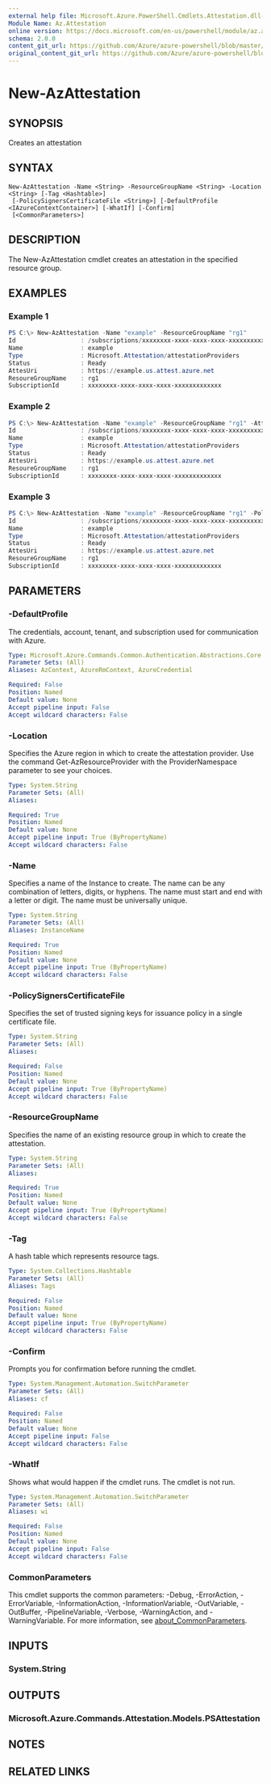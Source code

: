 ```yaml
---
external help file: Microsoft.Azure.PowerShell.Cmdlets.Attestation.dll-Help.xml
Module Name: Az.Attestation
online version: https://docs.microsoft.com/en-us/powershell/module/az.attestation/new-azattestation
schema: 2.0.0
content_git_url: https://github.com/Azure/azure-powershell/blob/master/src/Attestation/Attestation/help/New-AzAttestation.md
original_content_git_url: https://github.com/Azure/azure-powershell/blob/master/src/Attestation/Attestation/help/New-AzAttestation.md
---
```


# New-AzAttestation

## SYNOPSIS
Creates an attestation

## SYNTAX

```
New-AzAttestation -Name <String> -ResourceGroupName <String> -Location <String> [-Tag <Hashtable>]
 [-PolicySignersCertificateFile <String>] [-DefaultProfile <IAzureContextContainer>] [-WhatIf] [-Confirm]
 [<CommonParameters>]
```

## DESCRIPTION
The New-AzAttestation cmdlet creates an attestation in the specified resource group.

## EXAMPLES

### Example 1
```powershell
PS C:\> New-AzAttestation -Name "example" -ResourceGroupName "rg1" 
Id                  : /subscriptions/xxxxxxxx-xxxx-xxxx-xxxx-xxxxxxxxxxxxx/resourceGroups/rg1/providers/Microsoft.Attestation/attestationProviders/example
Name                : example
Type                : Microsoft.Attestation/attestationProviders
Status              : Ready
AttesUri            : https://example.us.attest.azure.net
ResoureGroupName    : rg1 
SubscriptionId      : xxxxxxxx-xxxx-xxxx-xxxx-xxxxxxxxxxxxx
```

### Example 2
```powershell
PS C:\> New-AzAttestation -Name "example" -ResourceGroupName "rg1" -AttestationPolicy "SgxDisableDebugMode"
Id                  : /subscriptions/xxxxxxxx-xxxx-xxxx-xxxx-xxxxxxxxxxxxx/resourceGroups/rg1/providers/Microsoft.Attestation/attestationProviders/example
Name                : example
Type                : Microsoft.Attestation/attestationProviders
Status              : Ready
AttesUri            : https://example.us.attest.azure.net
ResoureGroupName    : rg1 
SubscriptionId      : xxxxxxxx-xxxx-xxxx-xxxx-xxxxxxxxxxxxx
```

### Example 3
```powershell
PS C:\> New-AzAttestation -Name "example" -ResourceGroupName "rg1" -PolicySigningCertificateFile "c:\test\certs.pem"
Id                  : /subscriptions/xxxxxxxx-xxxx-xxxx-xxxx-xxxxxxxxxxxxx/resourceGroups/rg1/providers/Microsoft.Attestation/attestationProviders/example
Name                : example
Type                : Microsoft.Attestation/attestationProviders
Status              : Ready
AttesUri            : https://example.us.attest.azure.net
ResoureGroupName    : rg1 
SubscriptionId      : xxxxxxxx-xxxx-xxxx-xxxx-xxxxxxxxxxxxx
```

## PARAMETERS

### -DefaultProfile
The credentials, account, tenant, and subscription used for communication with Azure.

```yaml
Type: Microsoft.Azure.Commands.Common.Authentication.Abstractions.Core.IAzureContextContainer
Parameter Sets: (All)
Aliases: AzContext, AzureRmContext, AzureCredential

Required: False
Position: Named
Default value: None
Accept pipeline input: False
Accept wildcard characters: False
```

### -Location
Specifies the Azure region in which to create the attestation provider. Use the command Get-AzResourceProvider with the ProviderNamespace parameter to see your choices.

```yaml
Type: System.String
Parameter Sets: (All)
Aliases:

Required: True
Position: Named
Default value: None
Accept pipeline input: True (ByPropertyName)
Accept wildcard characters: False
```

### -Name
Specifies a name of the Instance to create.
The name can be any combination of letters, digits, or hyphens.
The name must start and end with a letter or digit.
The name must be universally unique.

```yaml
Type: System.String
Parameter Sets: (All)
Aliases: InstanceName

Required: True
Position: Named
Default value: None
Accept pipeline input: True (ByPropertyName)
Accept wildcard characters: False
```

### -PolicySignersCertificateFile
Specifies the set of trusted signing keys for issuance policy in a single certificate file.

```yaml
Type: System.String
Parameter Sets: (All)
Aliases:

Required: False
Position: Named
Default value: None
Accept pipeline input: True (ByPropertyName)
Accept wildcard characters: False
```

### -ResourceGroupName
Specifies the name of an existing resource group in which to create the attestation.

```yaml
Type: System.String
Parameter Sets: (All)
Aliases:

Required: True
Position: Named
Default value: None
Accept pipeline input: True (ByPropertyName)
Accept wildcard characters: False
```

### -Tag
A hash table which represents resource tags.

```yaml
Type: System.Collections.Hashtable
Parameter Sets: (All)
Aliases: Tags

Required: False
Position: Named
Default value: None
Accept pipeline input: True (ByPropertyName)
Accept wildcard characters: False
```

### -Confirm
Prompts you for confirmation before running the cmdlet.

```yaml
Type: System.Management.Automation.SwitchParameter
Parameter Sets: (All)
Aliases: cf

Required: False
Position: Named
Default value: None
Accept pipeline input: False
Accept wildcard characters: False
```

### -WhatIf
Shows what would happen if the cmdlet runs.
The cmdlet is not run.

```yaml
Type: System.Management.Automation.SwitchParameter
Parameter Sets: (All)
Aliases: wi

Required: False
Position: Named
Default value: None
Accept pipeline input: False
Accept wildcard characters: False
```

### CommonParameters
This cmdlet supports the common parameters: -Debug, -ErrorAction, -ErrorVariable, -InformationAction, -InformationVariable, -OutVariable, -OutBuffer, -PipelineVariable, -Verbose, -WarningAction, and -WarningVariable. For more information, see [about_CommonParameters](http://go.microsoft.com/fwlink/?LinkID=113216).

## INPUTS

### System.String

## OUTPUTS

### Microsoft.Azure.Commands.Attestation.Models.PSAttestation

## NOTES

## RELATED LINKS
